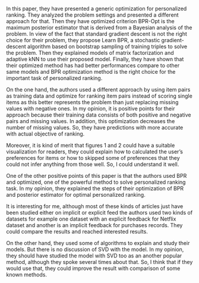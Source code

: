 In this paper, they have presented a generic optimization for personalized ranking. They analyzed the problem settings and presented a different approach for that. Then they have optimized criterion BPR-Opt is the maximum posterior estimator that is derived from a Bayesian analysis of the problem. In view of the fact that standard gradient descent is not the right choice for their problem, they propose Learn BPR, a stochastic gradient-descent algorithm based on bootstrap sampling of training triples to solve the problem. Then they explained models of matrix factorization and adaptive kNN to use their proposed model. Finally, they have shown that their optimized method has had better performances compare to other same models and BPR optimization method is the right choice for the important task of personalized ranking.

On the one hand, the authors used a different approach by using item pairs as training data and optimize for ranking item pairs instead of scoring single items as this better represents the problem than just replacing missing values with negative ones. In my opinion, it is positive points for their approach because their training data consists of both positive and negative pairs and missing values. In addition, this optimization decreases the number of missing values. So, they have predictions with more accurate with actual objective of ranking. 

Moreover, it is kind of merit that figures 1 and 2 could have a suitable visualization for readers, they could explain how to calculated the user’s preferences for items or how to skipped some of preferences that they could not infer anything from those well. So, I could understand it well.

One of the other positive points of this paper is that the authors used BPR and optimized, one of the powerful method to solve personalized ranking task. In my opinion, they explained the steps of their optimization of BPR and posterior estimator for optimal personalized ranking.

It is interesting for me, although most of these kinds of articles just have been studied either on implicit or explicit feed the authors used two kinds of datasets for example one dataset with an explicit feedback for Netflix dataset and another is an implicit feedback for purchases records. They could compare the results and reached interested results. 

On the other hand, they used some of algorithms to explain and study their models. But there is no discussion of SVD with the model. In my opinion, they should have studied the model with SVD too as an another popular method, although they spoke several times about that. So, I think that if they would use that, they could improve the result with comparison of some known methods.


